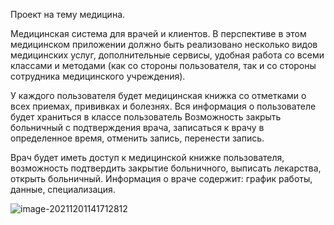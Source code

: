 Проект на тему медицина.

Медицинская система для врачей и клиентов. В перспективе в этом медицинском приложении должно быть реализовано несколько видов медицинских услуг, дополнительные сервисы, удобная работа со всеми классами и методами (как со стороны пользователя, так и со стороны сотрудника медицинского учреждения).

У каждого пользователя будет медицинская книжка со отметками о всех приемах, прививках и болезнях. Вся информация о пользователе будет храниться в классе пользователь Возможность закрыть больничный с подтверждения врача, записаться к врачу в определенное время, отменить запись, перенести запись.

Врач будет иметь доступ к медицинской книжке пользователя, возможность подтвердить закрытие больничного, выписать лекарства, открыть больничный. Информация о враче содержит: график работы, данные, специализация.

![image-20211201141712812](C:\Users\dpisa\AppData\Roaming\Typora\typora-user-images\image-20211201141712812.png)